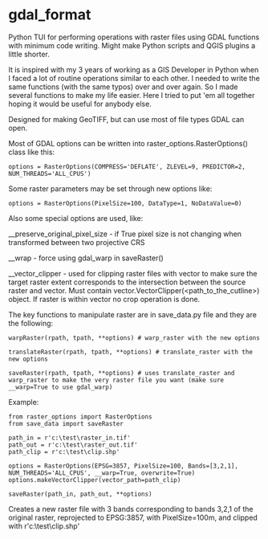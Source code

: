 # gdal_format
Python TUI for performing operations with raster files using GDAL functions with minimum code writing. Might make Python scripts and QGIS plugins a little shorter.

It is inspired with my 3 years of working as a GIS Developer in Python when I faced a lot of routine operations similar to each other. I needed to write the same functions (with the same typos) over and over again. So I made several functions to make my life easier. Here I tried to put 'em all together hoping it would be useful for anybody else.

Designed for making GeoTIFF, but can use most of file types GDAL can open.

Most of GDAL options can be written into raster_options.RasterOptions() class like this:

    options = RasterOptions(COMPRESS='DEFLATE', ZLEVEL=9, PREDICTOR=2, NUM_THREADS='ALL_CPUS')

Some raster parameters may be set through new options like:

    options = RasterOptions(PixelSize=100, DataType=1, NoDataValue=0)

Also some special options are used, like:

__preserve_original_pixel_size - if True pixel size is not changing when transformed between two projective CRS

__wrap - force using gdal_warp in saveRaster()

__vector_clipper - used for clipping raster files with vector to make sure the target raster extent corresponds to the intersection between the source raster and vector. Must contain vector.VectorClipper(<path_to_the_cutline>) object. If raster is within vector no crop operation is done.

The key functions to manipulate raster are in save_data.py file and they are the following:

    warpRaster(rpath, tpath, **options) # warp_raster with the new options
  
    translateRaster(rpath, tpath, **options) # translate_raster with the new options
  
    saveRaster(rpath, tpath, **options) # uses translate_raster and warp_raster to make the very raster file you want (make sure __warp=True to use gdal_warp)

Example:
   
    from raster_options import RasterOptions
    from save_data import saveRaster
    
    path_in = r'c:\test\raster_in.tif'
    path_out = r'c:\test\raster_out.tif'
    path_clip = r'c:\test\clip.shp'
    
    options = RasterOptions(EPSG=3857, PixelSize=100, Bands=[3,2,1], NUM_THREADS='ALL_CPUS', __warp=True, overwrite=True)
    options.makeVectorClipper(vector_path=path_clip)
    
    saveRaster(path_in, path_out, **options)

Creates a new raster file with 3 bands corresponding to bands 3,2,1 of the original raster, reprojected to EPSG:3857, with PixelSize=100m, and clipped with r'c:\test\clip.shp'
